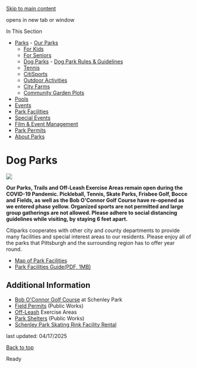 [Skip to main content](https://www.pittsburghpa.gov/Recreation-Events/Parks/Dog-Parks#main-content)

opens in new tab or window

In This Section

- [Parks](https://www.pittsburghpa.gov/Recreation-Events/Parks)  - [Our Parks](https://www.pittsburghpa.gov/Recreation-Events/Parks/Our-Parks)
  - [For Kids](https://www.pittsburghpa.gov/Recreation-Events/Parks/For-Kids)
  - [For Seniors](https://www.pittsburghpa.gov/Recreation-Events/Parks/For-Seniors)
  - [Dog Parks](https://www.pittsburghpa.gov/Recreation-Events/Parks/Dog-Parks)    - [Dog Park Rules & Guidelines](https://www.pittsburghpa.gov/Recreation-Events/Parks/Dog-Parks/Dog-Park-Rules-Guidelines)
  - [Tennis](https://www.pittsburghpa.gov/Recreation-Events/Parks/Tennis)
  - [CitiSports](https://www.pittsburghpa.gov/Recreation-Events/Parks/CitiSports)
  - [Outdoor Activities](https://www.pittsburghpa.gov/Recreation-Events/Parks/Outdoor-Activities)
  - [City Farms](https://www.pittsburghpa.gov/Recreation-Events/Parks/City-Farms)
  - [Community Garden Plots](https://www.pittsburghpa.gov/Recreation-Events/Parks/Community-Garden-Plots)
- [Pools](https://www.pittsburghpa.gov/Recreation-Events/Pools)
- [Events](https://www.pittsburghpa.gov/Recreation-Events/Events)
- [Park Facilities](https://www.pittsburghpa.gov/Recreation-Events/Park-Facilities)
- [Special Events](https://www.pittsburghpa.gov/Recreation-Events/Special-Events)
- [Film & Event Management](https://www.pittsburghpa.gov/Recreation-Events/Film-Event-Management)
- [Park Permits](https://www.pittsburghpa.gov/Recreation-Events/Park-Permits)
- [About Parks](https://www.pittsburghpa.gov/Recreation-Events/About-Parks)

# Dog Parks

![](https://www.pittsburghpa.gov/files/assets/city/v/1/parks/images/parks/12446_snowday.jpg)

**Our Parks, Trails and Off-Leash Exercise Areas remain open during the COVID-19 Pandemic. Pickleball, Tennis, Skate Parks, Frisbee Golf, Bocce and Fields, as well as the Bob O'Connor Golf Course have re-opened as we entered phase yellow. Organized sports are not permitted and large group gatherings are not allowed. Please adhere to social distancing guidelines while visiting, by staying 6 feet apart.**

Citiparks cooperates with other city and county departments to provide many facilities and special interest areas to our residents. Please enjoy all of the parks that Pittsburgh and the surrounding region has to offer year round.

- [Map of Park Facilities](https://apps.pittsburghpa.gov/redtail/images/11930_DPWPark_NewDiv_36x48.jpg)
- [Park Facilities Guide(PDF, 1MB)](https://www.pittsburghpa.gov/files/assets/city/v/1/parks/documents/13610_parks_listing_guide__final.pdf)

## Additional Information

- [Bob O'Connor Golf Course](https://www.thebobgc.com/) at Schenley Park
- [Field Permits](https://www.pittsburghpa.gov/Recreation-Events/Park-Permits/Sports-Field-Permit) (Public Works)
- [Off-Leash](https://www.pittsburghpa.gov/Recreation-Events/Parks/Dog-Parks/Dog-Park-Rules-Guidelines) Exercise Areas
- [Park Shelters](https://www.pittsburghpa.gov/Recreation-Events/Park-Permits/Reserve-Park-Shelter) (Public Works)
- [Schenley Park Skating Rink Facility Rental](https://www.pittsburghpa.gov/Recreation-Events/Park-Facilities/Schenley-Skating-Rink/Skating-Facility-Rental)

last updated: 04/17/2025

[Back to top](https://www.pittsburghpa.gov/Recreation-Events/Parks/Dog-Parks#body-top)

Ready
